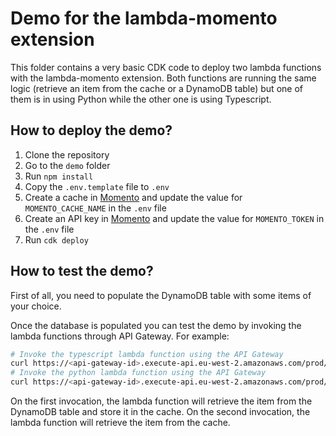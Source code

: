 # Demo for the lambda-momento extension

This folder contains a very basic CDK code to deploy two lambda functions with the lambda-momento extension. Both functions are running the same logic (retrieve an item from the cache or a DynamoDB table) but one of them is in using Python while the other one is using Typescript.

## How to deploy the demo?

1. Clone the repository
2. Go to the `demo` folder
3. Run `npm install`
4. Copy the `.env.template` file to `.env`
5. Create a cache in [Momento](https://momento.com) and update the value for `MOMENTO_CACHE_NAME` in the `.env` file
6. Create an API key in [Momento](https://momento.com) and update the value for `MOMENTO_TOKEN` in the `.env` file
7. Run `cdk deploy`

## How to test the demo?

First of all, you need to populate the DynamoDB table with some items of your choice.

Once the database is populated you can test the demo by invoking the lambda functions through API Gateway. For example:

```bash
# Invoke the typescript lambda function using the API Gateway
curl https://<api-gateway-id>.execute-api.eu-west-2.amazonaws.com/prod/typescript\?pk\=test\&sk\=demo
# Invoke the python lambda function using the API Gateway
curl https://<api-gateway-id>.execute-api.eu-west-2.amazonaws.com/prod/python\?pk\=test\&sk\=demo
```

On the first invocation, the lambda function will retrieve the item from the DynamoDB table and store it in the cache. On the second invocation, the lambda function will retrieve the item from the cache.
